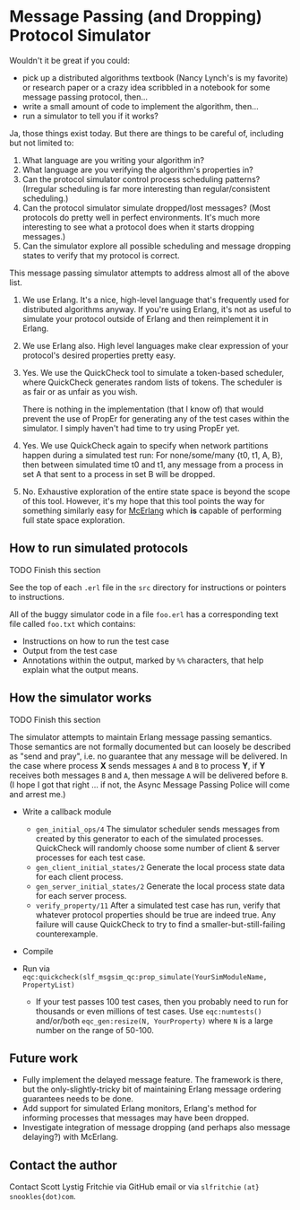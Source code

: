 Message Passing (and Dropping) Protocol Simulator
=================================================

Wouldn't it be great if you could:

* pick up a distributed algorithms textbook (Nancy Lynch's is my
  favorite) or research paper or a crazy idea scribbled in a notebook
  for some message passing protocol, then...
* write a small amount of code to implement the algorithm, then...
* run a simulator to tell you if it works?

Ja, those things exist today.  But there are things to be careful of,
including but not limited to:

1. What language are you writing your algorithm in?
2. What language are you verifying the algorithm's properties in?
3. Can the protocol simulator control process scheduling patterns?
   (Irregular scheduling is far more interesting than
   regular/consistent scheduling.)
4. Can the protocol simulator simulate dropped/lost messages?
   (Most protocols do pretty well in perfect environments.  It's much
   more interesting to see what a protocol does when it starts
   dropping messages.)
5. Can the simulator explore all possible scheduling and message
   dropping states to verify that my protocol is correct.

This message passing simulator attempts to address almost all of the
above list.

1. We use Erlang.  It's a nice, high-level language that's frequently
   used for distributed algorithms anyway.  If you're using Erlang,
   it's not as useful to simulate your protocol outside of Erlang and
   then reimplement it in Erlang.
2. We use Erlang also.  High level languages make clear expression of
   your protocol's desired properties pretty easy.
3. Yes.  We use the QuickCheck tool to simulate a token-based
   scheduler, where QuickCheck generates random lists of tokens.  The
   scheduler is as fair or as unfair as you wish.

   There is nothing in the implementation (that I know of) that would
   prevent the use of PropEr for generating any of the test cases
   within the simulator.  I simply haven't had time to try using
   PropEr yet.

4. Yes.  We use QuickCheck again to specify when network partitions
   happen during a simulated test run: For none/some/many {t0, t1, A, B},
   then between simulated time t0 and t1, any message from a process
   in set A that sent to a process in set B will be dropped.
5. No.  Exhaustive exploration of the entire state space is beyond the
   scope of this tool.  However, it's my hope that this tool points
   the way for something similarly easy for
   [McErlang](https://babel.ls.fi.upm.es/trac/McErlang/) which **is**
   capable of performing full state space exploration.

How to run simulated protocols
------------------------------

TODO Finish this section

See the top of each `.erl` file in the `src` directory for
instructions or pointers to instructions.

All of the buggy simulator code in a file `foo.erl` has a
corresponding text file called `foo.txt` which contains:

* Instructions on how to run the test case
* Output from the test case
* Annotations within the output, marked by `%%` characters, that help
  explain what the output means.

How the simulator works
-----------------------

TODO Finish this section

The simulator attempts to maintain Erlang message passing semantics.
Those semantics are not formally documented but can loosely be
described as "send and pray", i.e. no guarantee that any message will
be delivered.  In the case where process **X** sends messages `A` and
`B` to process **Y**, if **Y** receives both messages `B` and `A`,
then message `A` will be delivered before `B`.  (I hope I got that
right ... if not, the Async Message Passing Police will come and
arrest me.)

* Write a callback module
  * `gen_initial_ops/4` The simulator scheduler sends messages from
     created by this generator to each of the simulated processes.
     QuickCheck will randomly choose some number of client & server
     processes for each test case.
  * `gen_client_initial_states/2`
     Generate the local process state data for each client process.
  * `gen_server_initial_states/2`
     Generate the local process state data for each server process.
  * `verify_property/11`
     After a simulated test case has run, verify that whatever protocol
     properties should be true are indeed true.  Any failure will cause
     QuickCheck to try to find a smaller-but-still-failing
     counterexample.
* Compile
* Run via `eqc:quickcheck(slf_msgsim_qc:prop_simulate(YourSimModuleName, PropertyList)`

  * If your test passes 100 test cases, then you probably need to run
    for thousands or even millions of test cases.  Use
    `eqc:numtests()` and/or/both `eqc_gen:resize(N, YourProperty)`
    where `N` is a large number on the range of 50-100.

Future work
-----------

* Fully implement the delayed message feature.  The framework is
  there, but the only-slightly-tricky bit of maintaining Erlang
  message ordering guarantees needs to be done.
* Add support for simulated Erlang monitors, Erlang's method for
  informing processes that messages may have been dropped.
* Investigate integration of message dropping (and perhaps also
  message delaying?) with McErlang.

Contact the author
------------------

Contact Scott Lystig Fritchie via GitHub email or via `slfritchie`
`(at}` `snookles{dot)com`.


